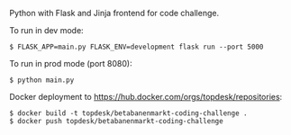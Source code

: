 Python with Flask and Jinja frontend for code challenge.

To run in dev mode:
```
$ FLASK_APP=main.py FLASK_ENV=development flask run --port 5000
```

To run in prod mode (port 8080):
```
$ python main.py
```

Docker deployment to https://hub.docker.com/orgs/topdesk/repositories:
```
$ docker build -t topdesk/betabanenmarkt-coding-challenge .
$ docker push topdesk/betabanenmarkt-coding-challenge
```